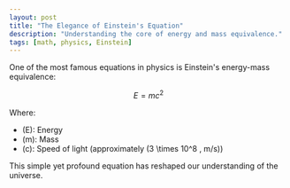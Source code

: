 ```yaml
---
layout: post
title: "The Elegance of Einstein's Equation"
description: "Understanding the core of energy and mass equivalence."
tags: [math, physics, Einstein]
---
```


One of the most famous equations in physics is Einstein's energy-mass equivalence:

$$E = mc^2$$

Where:
- \(E\): Energy
- \(m\): Mass
- \(c\): Speed of light (approximately \(3 \times 10^8 \, m/s\))

This simple yet profound equation has reshaped our understanding of the universe.
